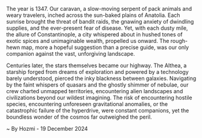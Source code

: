 
The year is 1347.  Our caravan, a slow-moving serpent of pack animals and weary travelers, inched across the sun-baked plains of Anatolia.  Each sunrise brought the threat of bandit raids, the gnawing anxiety of dwindling supplies, and the ever-present fear of disease. Yet, with each dusty mile, the allure of Constantinople, a city whispered about in hushed tones of exotic spices and unimaginable wealth, propelled us onward.  The rough-hewn map, more a hopeful suggestion than a precise guide, was our only companion against the vast, unforgiving landscape.

Centuries later, the stars themselves became our highway.  The Althea, a starship forged from dreams of exploration and powered by a technology barely understood, pierced the inky blackness between galaxies.  Navigating by the faint whispers of quasars and the ghostly shimmer of nebulae, our crew charted unmapped territories, encountering alien landscapes and civilizations beyond our wildest imagining.  The risk of encountering hostile species, encountering unforeseen gravitational anomalies, or the catastrophic failure of the hyperdrive, were constant companions, yet the boundless wonder of the cosmos far outweighed the peril.

~ By Hozmi - 19 December 2024

